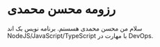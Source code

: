 # رزومه محسن محمدی

سلام من محسن محمدی هسستم. برنامه نویس بک اند NodeJS/JavaScript/TypeScript با مهارت در DevOps.
